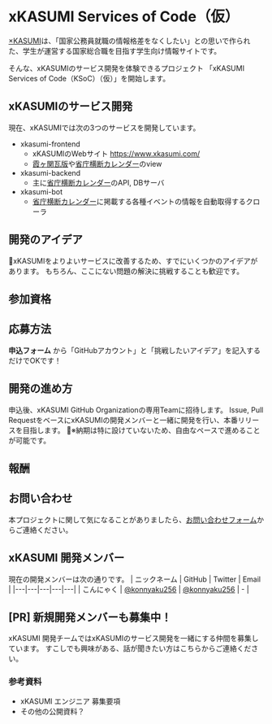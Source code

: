 # xKASUMI Services of Code（仮）
[×KASUMI](https://www.xkasumi.com/)は、「国家公務員就職の情報格差をなくしたい」との思いで作られた、学生が運営する国家総合職を目指す学生向け情報サイトです。

そんな、xKASUMIのサービス開発を体験できるプロジェクト 「xKASUMI Services of Code（KSoC）（仮）」を開始します。

## xKASUMIのサービス開発
現在、xKASUMIでは次の3つのサービスを開発しています。
- xkasumi-frontend
    - xKASUMIのWebサイト https://www.xkasumi.com/
    - [霞ヶ関瓦版](https://www.xkasumi.com/media)や[省庁横断カレンダー](https://www.xkasumi.com/calendar)のview
- xkasumi-backend
    - 主に[省庁横断カレンダー](https://www.xkasumi.com/calendar)のAPI, DBサーバ
- xkasumi-bot
    - [省庁横断カレンダー](https://www.xkasumi.com/calendar)に掲載する各種イベントの情報を自動取得するクローラ

## 開発のアイデア
xKASUMIをよりよいサービスに改善するため、すでにいくつかのアイデアがあります。
もちろん、ここにない問題の解決に挑戦することも歓迎です。
<!-- ここにIssueのリストを書く？ -->

## 参加資格
<!-- あれば -->

## 応募方法
**申込フォーム** から「GitHubアカウント」と「挑戦したいアイデア」を記入するだけでOKです！

## 開発の進め方
申込後、xKASUMI GitHub Organizationの専用Teamに招待します。
Issue, Pull RequestをベースにxKASUMIの開発メンバーと一緒に開発を行い、本番リリースを目指します。
※納期は特に設けていないため、自由なペースで進めることが可能です。


## 報酬
<!-- ここはクレジットに載りますくらい？ -->

## お問い合わせ
本プロジェクトに関して気になることがありましたら、[お問い合わせフォーム](https://docs.google.com/forms/d/e/1FAIpQLSe5N1ACCoFK3JjaQknLU8HcA_1NxJ3dQ5St8mxPxBUpE2N3jw/viewform)からご連絡ください。

## xKASUMI 開発メンバー
<!-- ここはいらない？ -->
現在の開発メンバーは次の通りです。
| ニックネーム | GitHub | Twitter | Email |
|---|---|---|---|---|
| こんにゃく | [@konnyaku256](https://github.com/konnyaku256) | [@konnyaku256](https://twitter.com/konnyaku256) | - |


## [PR] 新規開発メンバーも募集中！
<!-- ここで随時募集する？ -->
xKASUMI 開発チームではxKASUMIのサービス開発を一緒にする仲間を募集しています。
すこしでも興味がある、話が聞きたい方はこちらからご連絡ください。
### 参考資料
- xKASUMI エンジニア 募集要項
- その他の公開資料？

